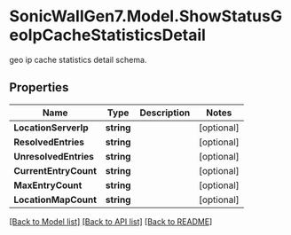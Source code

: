# SonicWallGen7.Model.ShowStatusGeoIpCacheStatisticsDetail
geo ip cache statistics detail schema.

## Properties

Name | Type | Description | Notes
------------ | ------------- | ------------- | -------------
**LocationServerIp** | **string** |  | [optional] 
**ResolvedEntries** | **string** |  | [optional] 
**UnresolvedEntries** | **string** |  | [optional] 
**CurrentEntryCount** | **string** |  | [optional] 
**MaxEntryCount** | **string** |  | [optional] 
**LocationMapCount** | **string** |  | [optional] 

[[Back to Model list]](../README.md#documentation-for-models) [[Back to API list]](../README.md#documentation-for-api-endpoints) [[Back to README]](../README.md)

